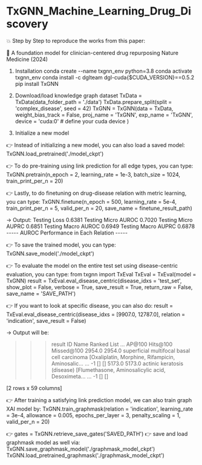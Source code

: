 # TxGNN_Machine_Learning_Drug_Discovery

💥 Step by Step to reproduce the works from this paper:

💯 A foundation model for clinician-centered drug repurposing
Nature Medicine (2024)

1. Installation
conda create --name txgnn_env python=3.8
conda activate txgnn_env
conda install -c dglteam dgl-cuda{$CUDA_VERSION}==0.5.2 
pip install TxGNN

2. Download/load knowledge graph dataset
TxData = TxData(data_folder_path = './data')
TxData.prepare_split(split = 'complex_disease', seed = 42)
TxGNN = TxGNN(data = TxData, 
 weight_bias_track = False,
 proj_name = 'TxGNN', 
 exp_name = 'TxGNN', 
 device = 'cuda:0' # define your cuda device
 )

3. Initialize a new model


👉 Instead of initializing a new model, you can also load a saved model:
TxGNN.load_pretrained('./model_ckpt')


👉 To do pre-training using link prediction for all edge types, you can type:
TxGNN.pretrain(n_epoch = 2, 
 learning_rate = 1e-3,
 batch_size = 1024, 
 train_print_per_n = 20)

 
👉 Lastly, to do finetuning on drug-disease relation with metric learning, you can type:
TxGNN.finetune(n_epoch = 500, 
 learning_rate = 5e-4,
 train_print_per_n = 5,
 valid_per_n = 20,
 save_name = finetune_result_path)
 
-> Output: Testing Loss 0.6381 Testing Micro AUROC 0.7020 Testing Micro AUPRC 0.6851 Testing Macro AUROC 0.6949 Testing Macro AUPRC 0.6878
----- AUROC Performance in Each Relation -----


👉 To save the trained model, you can type:
TxGNN.save_model('./model_ckpt')


👉 To evaluate the model on the entire test set using disease-centric evaluation, you can type:
from txgnn import TxEval
TxEval = TxEval(model = TxGNN)
result = TxEval.eval_disease_centric(disease_idxs = 'test_set', 
 show_plot = False, 
 verbose = True, 
 save_result = True,
 return_raw = False,
 save_name = 'SAVE_PATH')
 

👉 If you want to look at specific disease, you can also do:
result = TxEval.eval_disease_centric(disease_idxs = [9907.0, 12787.0], 
 relation = 'indication', save_result = False)
 
-> Output will be: 
>>> result
 ID                     Name                    Ranked List ... AP@100 Hits@100 Missed@100
2954.0 2954.0 superficial multifocal basal cell carcinoma [Oxaliplatin, Morphine, Rifampicin, Aminosalic... ...   -1    []     []
5173.0 5173.0         actinic keratosis (disease) [Flumethasone, Aminosalicylic acid, Desoximeta... ...   -1    []     []

[2 rows x 59 columns]


👉 After training a satisfying link prediction model, we can also train graph XAI model by:
TxGNN.train_graphmask(relation = 'indication',
 learning_rate = 3e-4,
 allowance = 0.005,
 epochs_per_layer = 3,
 penalty_scaling = 1,
 valid_per_n = 20)

 

👉 gates = TxGNN.retrieve_save_gates('SAVED_PATH')
👉 save and load graphmask model as well via:
TxGNN.save_graphmask_model('./graphmask_model_ckpt')
TxGNN.load_pretrained_graphmask('./graphmask_model_ckpt')
